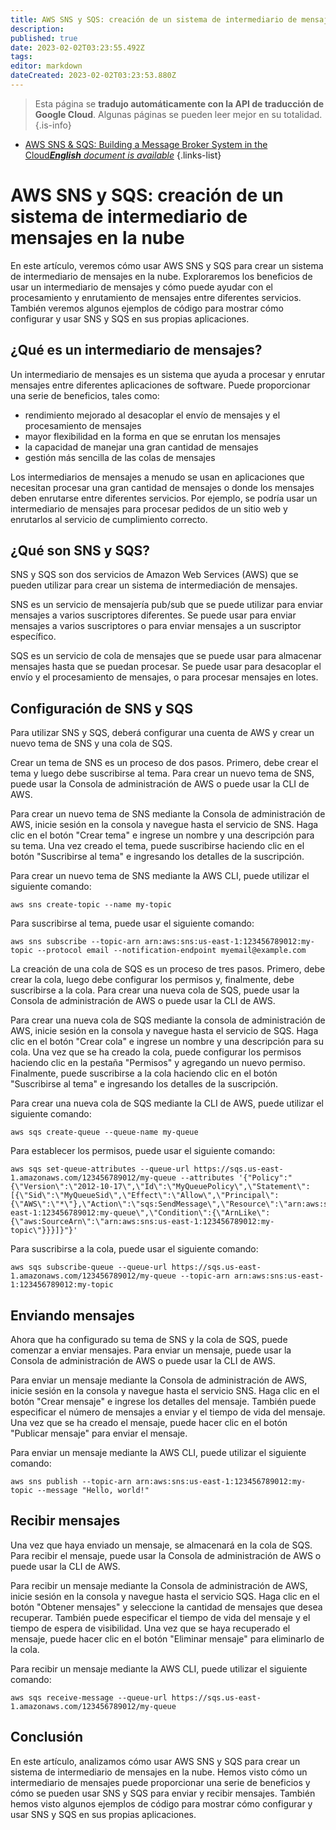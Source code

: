 ```yaml
---
title: AWS SNS y SQS: creación de un sistema de intermediario de mensajes en la nube
description: 
published: true
date: 2023-02-02T03:23:55.492Z
tags: 
editor: markdown
dateCreated: 2023-02-02T03:23:53.880Z
---
```


> Esta página se **tradujo automáticamente con la API de traducción de Google Cloud**.
Algunas páginas se pueden leer mejor en su totalidad.{.is-info}



- [AWS SNS & SQS: Building a Message Broker System in the Cloud***English** document is available*](/en/Knowledge-base/Cloud/aws-sns--sqs-building-a-message-broker-system-in-the-cloud)
{.links-list}


# AWS SNS y SQS: creación de un sistema de intermediario de mensajes en la nube

En este artículo, veremos cómo usar AWS SNS y SQS para crear un sistema de intermediario de mensajes en la nube. Exploraremos los beneficios de usar un intermediario de mensajes y cómo puede ayudar con el procesamiento y enrutamiento de mensajes entre diferentes servicios. También veremos algunos ejemplos de código para mostrar cómo configurar y usar SNS y SQS en sus propias aplicaciones.

## ¿Qué es un intermediario de mensajes?

Un intermediario de mensajes es un sistema que ayuda a procesar y enrutar mensajes entre diferentes aplicaciones de software. Puede proporcionar una serie de beneficios, tales como:

- rendimiento mejorado al desacoplar el envío de mensajes y el procesamiento de mensajes
- mayor flexibilidad en la forma en que se enrutan los mensajes
- la capacidad de manejar una gran cantidad de mensajes
- gestión más sencilla de las colas de mensajes

Los intermediarios de mensajes a menudo se usan en aplicaciones que necesitan procesar una gran cantidad de mensajes o donde los mensajes deben enrutarse entre diferentes servicios. Por ejemplo, se podría usar un intermediario de mensajes para procesar pedidos de un sitio web y enrutarlos al servicio de cumplimiento correcto.

## ¿Qué son SNS y SQS?

SNS y SQS son dos servicios de Amazon Web Services (AWS) que se pueden utilizar para crear un sistema de intermediación de mensajes.

SNS es un servicio de mensajería pub/sub que se puede utilizar para enviar mensajes a varios suscriptores diferentes. Se puede usar para enviar mensajes a varios suscriptores o para enviar mensajes a un suscriptor específico.

SQS es un servicio de cola de mensajes que se puede usar para almacenar mensajes hasta que se puedan procesar. Se puede usar para desacoplar el envío y el procesamiento de mensajes, o para procesar mensajes en lotes.

## Configuración de SNS y SQS

Para utilizar SNS y SQS, deberá configurar una cuenta de AWS y crear un nuevo tema de SNS y una cola de SQS.

Crear un tema de SNS es un proceso de dos pasos. Primero, debe crear el tema y luego debe suscribirse al tema. Para crear un nuevo tema de SNS, puede usar la Consola de administración de AWS o puede usar la CLI de AWS.

Para crear un nuevo tema de SNS mediante la Consola de administración de AWS, inicie sesión en la consola y navegue hasta el servicio de SNS. Haga clic en el botón "Crear tema" e ingrese un nombre y una descripción para su tema. Una vez creado el tema, puede suscribirse haciendo clic en el botón "Suscribirse al tema" e ingresando los detalles de la suscripción.

Para crear un nuevo tema de SNS mediante la AWS CLI, puede utilizar el siguiente comando:

```
aws sns create-topic --name my-topic
```

Para suscribirse al tema, puede usar el siguiente comando:

```
aws sns subscribe --topic-arn arn:aws:sns:us-east-1:123456789012:my-topic --protocol email --notification-endpoint myemail@example.com
```

La creación de una cola de SQS es un proceso de tres pasos. Primero, debe crear la cola, luego debe configurar los permisos y, finalmente, debe suscribirse a la cola. Para crear una nueva cola de SQS, puede usar la Consola de administración de AWS o puede usar la CLI de AWS.

Para crear una nueva cola de SQS mediante la consola de administración de AWS, inicie sesión en la consola y navegue hasta el servicio de SQS. Haga clic en el botón "Crear cola" e ingrese un nombre y una descripción para su cola. Una vez que se ha creado la cola, puede configurar los permisos haciendo clic en la pestaña "Permisos" y agregando un nuevo permiso. Finalmente, puede suscribirse a la cola haciendo clic en el botón "Suscribirse al tema" e ingresando los detalles de la suscripción.

Para crear una nueva cola de SQS mediante la CLI de AWS, puede utilizar el siguiente comando:

```
aws sqs create-queue --queue-name my-queue
```

Para establecer los permisos, puede usar el siguiente comando:

```
aws sqs set-queue-attributes --queue-url https://sqs.us-east-1.amazonaws.com/123456789012/my-queue --attributes '{"Policy":"{\"Version\":\"2012-10-17\",\"Id\":\"MyQueuePolicy\",\"Statement\":[{\"Sid\":\"MyQueueSid\",\"Effect\":\"Allow\",\"Principal\":{\"AWS\":\"*\"},\"Action\":\"sqs:SendMessage\",\"Resource\":\"arn:aws:sqs:us-east-1:123456789012:my-queue\",\"Condition\":{\"ArnLike\":{\"aws:SourceArn\":\"arn:aws:sns:us-east-1:123456789012:my-topic\"}}}]}"}'
```

Para suscribirse a la cola, puede usar el siguiente comando:

```
aws sqs subscribe-queue --queue-url https://sqs.us-east-1.amazonaws.com/123456789012/my-queue --topic-arn arn:aws:sns:us-east-1:123456789012:my-topic
```

## Enviando mensajes

Ahora que ha configurado su tema de SNS y la cola de SQS, puede comenzar a enviar mensajes. Para enviar un mensaje, puede usar la Consola de administración de AWS o puede usar la CLI de AWS.

Para enviar un mensaje mediante la Consola de administración de AWS, inicie sesión en la consola y navegue hasta el servicio SNS. Haga clic en el botón "Crear mensaje" e ingrese los detalles del mensaje. También puede especificar el número de mensajes a enviar y el tiempo de vida del mensaje. Una vez que se ha creado el mensaje, puede hacer clic en el botón "Publicar mensaje" para enviar el mensaje.

Para enviar un mensaje mediante la AWS CLI, puede utilizar el siguiente comando:

```
aws sns publish --topic-arn arn:aws:sns:us-east-1:123456789012:my-topic --message "Hello, world!"
```

## Recibir mensajes

Una vez que haya enviado un mensaje, se almacenará en la cola de SQS. Para recibir el mensaje, puede usar la Consola de administración de AWS o puede usar la CLI de AWS.

Para recibir un mensaje mediante la Consola de administración de AWS, inicie sesión en la consola y navegue hasta el servicio SQS. Haga clic en el botón "Obtener mensajes" y seleccione la cantidad de mensajes que desea recuperar. También puede especificar el tiempo de vida del mensaje y el tiempo de espera de visibilidad. Una vez que se haya recuperado el mensaje, puede hacer clic en el botón "Eliminar mensaje" para eliminarlo de la cola.

Para recibir un mensaje mediante la AWS CLI, puede utilizar el siguiente comando:

```
aws sqs receive-message --queue-url https://sqs.us-east-1.amazonaws.com/123456789012/my-queue
```

## Conclusión

En este artículo, analizamos cómo usar AWS SNS y SQS para crear un sistema de intermediario de mensajes en la nube. Hemos visto cómo un intermediario de mensajes puede proporcionar una serie de beneficios y cómo se pueden usar SNS y SQS para enviar y recibir mensajes. También hemos visto algunos ejemplos de código para mostrar cómo configurar y usar SNS y SQS en sus propias aplicaciones.